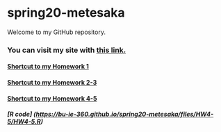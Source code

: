 # spring20-metesaka


Welcome to my GitHub repository. 

### You can visit my site with [this link.](https://bu-ie-360.github.io/spring20-metesaka/)


#### [Shortcut to my Homework 1](https://bu-ie-360.github.io/spring20-metesaka/files/HW1/HW1.html)

#### [Shortcut to my Homework 2-3](https://bu-ie-360.github.io/spring20-metesaka/files/HW2-3/HW2_3.html)

#### [Shortcut to my Homework 4-5](https://bu-ie-360.github.io/spring20-metesaka/files/HW4-5/IE-360-HW45.html)
##### [R code] (https://bu-ie-360.github.io/spring20-metesaka/files/HW4-5/HW4-5.R)
